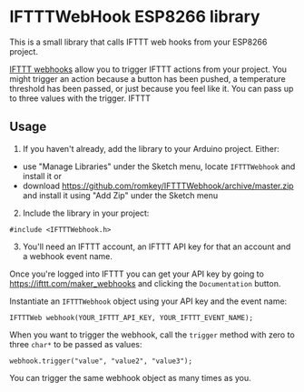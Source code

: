 # IFTTTWebHook ESP8266 library

This is a small library that calls IFTTT web hooks from your ESP8266 project.

[IFTTT webhooks](https://ifttt.com/maker_webhooks) allow you to trigger IFTTT actions from your project. You might trigger an action because a button has been pushed, a temperature threshold has been passed, or just because you feel like it. You can pass up to three values with the trigger. IFTTT 

## Usage

1. If you haven't already, add the library to your Arduino project. Either:
- use "Manage Libraries" under the Sketch menu, locate `IFTTTWebhook` and install it
or
- download https://github.com/romkey/IFTTTWebhook/archive/master.zip and install it using "Add Zip" under the Sketch menu

2. Include the library in your project:
```
#include <IFTTTWebhook.h>
```

3. You'll need an IFTTT account, an IFTTT API key for that an account and a webhook event name.

Once you're logged into IFTTT you can get your API key by going to https://ifttt.com/maker_webhooks and clicking the `Documentation` button.

Instantiate an `IFTTTWebhook` object using your API key and the event name:

```
IFTTTWeb webhook(YOUR_IFTTT_API_KEY, YOUR_IFTTT_EVENT_NAME);
```

When you want to trigger the webhook, call the `trigger` method with zero to three `char*` to be passed as values:
```
webhook.trigger("value", "value2", "value3");
```

You can trigger the same webhook object as many times as you.
